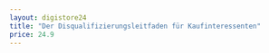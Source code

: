 ```yaml
---
layout: digistore24
title: "Der Disqualifizierungsleitfaden für Kaufinteressenten"
price: 24.9
---
```

